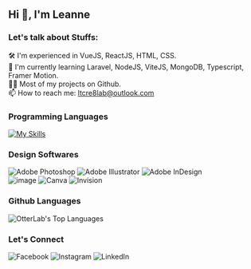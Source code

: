 ## Hi :wave:, I'm Leanne

### Let's talk about Stuffs:
:hammer_and_wrench: I'm experienced in VueJS, ReactJS, HTML, CSS. <br/>
:rocket: I'm currently learning Laravel, NodeJS, ViteJS, MongoDB, Typescript, Framer Motion. <br/>
:woman_technologist: Most of my projects on Github. <br/>
:mailbox: How to reach me: ltcre8lab@outlook.com

### Programming Languages
[![My Skills](https://skillicons.dev/icons?i=html,css,js,laravel,react,vue,materialui,tailwind,wordpress,gcp&perline=5)](https://skillicons.dev)

### Design Softwares
![Adobe Photoshop](https://img.shields.io/badge/adobe%20photoshop-%2331A8FF.svg?style=for-the-badge&logo=adobe%20photoshop&logoColor=white)
![Adobe Illustrator](https://img.shields.io/badge/adobe%20illustrator-%23FF9A00.svg?style=for-the-badge&logo=adobe%20illustrator&logoColor=white)
![Adobe InDesign](https://img.shields.io/badge/Adobe%20InDesign-49021F?style=for-the-badge&logo=adobeindesign&logoColor=white)<br/>
![image](https://img.shields.io/badge/Adobe%20XD-470137?style=for-the-badge&logo=Adobe%20XD&logoColor=#FF61F6)
![Canva](https://img.shields.io/badge/Canva-%2300C4CC.svg?style=for-the-badge&logo=Canva&logoColor=white)
![Invision](https://img.shields.io/badge/invision-FF3366?style=for-the-badge&logo=invision&logoColor=white)

### Github Languages
![OtterLab's Top Languages](https://github-readme-stats.vercel.app/api/top-langs/?username=OtterLab&theme=react&show_icons=true&hide_border=true&layout=compact)

### Let's Connect
![Facebook](https://img.shields.io/badge/Facebook-%231877F2.svg?style=for-the-badge&logo=Facebook&logoColor=white)
![Instagram](https://img.shields.io/badge/Instagram-%23E4405F.svg?style=for-the-badge&logo=Instagram&logoColor=white)
![LinkedIn](https://img.shields.io/badge/linkedin-%230077B5.svg?style=for-the-badge&logo=linkedin&logoColor=white)

<!---
OtterLab/OtterLab is a ✨ special ✨ repository because its `README.md` (this file) appears on your GitHub profile.
You can click the Preview link to take a look at your changes.
--->
